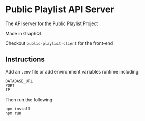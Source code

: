 # Public Playlist API Server
The API server for the Public Playlist Project

Made in GraphQL

Checkout `public-playlist-client` for the front-end

## Instructions
Add an `.env` file or add environment variables runtime including:

```
DATABASE_URL
PORT
IP
```

Then run the following:
```shell
npm install
npm run
```
